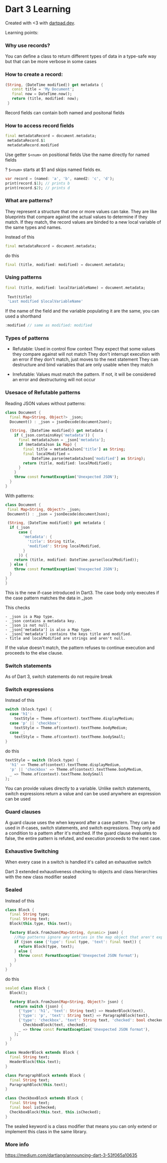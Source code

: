 # Dart 3 Learning

Created with <3 with [dartpad.dev](https://dartpad.dev).


 Learning points: 
 
 ### Why use records? 
 You can define a class to return different types of data in a type-safe way but that can be more verbose in some cases
 
 ### How to create a record:
 
``` dart
(String, {DateTime modified}) get metadata {
   const title = 'My Document'; 
   final now = DateTime.now();
   return (title, modified: now);
 }
 ```
    
 Record fields can contain both named and positonal fields
 
 ### How to access record fields
 
 ``` dart
 final metadataRecord = document.metadata;
  metadataRecord.$1
  metadataRecord.modified
 ```
 
   Use getter `$<num>` on positional fields
   Use the name directly for named fields
   
   ? `$<num>` starts at $1 and skips named fields
   ex. 
 
 ``` dart
 var record = (named: 'a', 'b', named2: 'c', 'd');
 print(record.$1); // prints b
 print(record.$2); // prints d
 ```
 
 ### What are patterns?
 
 They represent a structure that one or more values can take. They are like blueprints that compare against the actual values to determine if they match. If they match, the record values are binded to a new local variable of the same types and names.
 
  Instead of this
 ``` dart
 final metadataRecord = document.metadata;
 ``` 
  do this
 ``` dart
 final (title, modified: modified) = document.metadata;
 ``` 
 
 ### Using patterns
 ``` dart
 final (title, modified: localVariableName) = document.metadata;
  
  Text(title)
  'Last modified $localVariableName'
 ``` 
   
  If the name of the field and the variable populating it are the same, you can used a shorthand
 ``` dart
 :modified // same as modified: modified
 ``` 
    
 ### Types of patterns
  - Refutable:
    Used in control flow context
      They expect that some values they compare against will not match
      They don't interrupt execution with an error if they don't match, just moves to the next statement
      They can destructure and bind variables that are only usable when they match
      
  - Irrefutable:
    Values must match the pattern. If not, it will be considered an error and destructuring will not occur
  
 ### Usesace of Refutable patterns
 Reading JSON values without patterns: 
 
 ``` dart
 class Document {
   final Map<String, Object?> _json;
   Document() : _json = jsonDecode(documentJson);

   (String, {DateTime modified}) get metadata {
     if (_json.containsKey('metadata')) {                     
       final metadataJson = _json['metadata'];
       if (metadataJson is Map) {
         final title = metadataJson['title'] as String;
         final localModified =
             DateTime.parse(metadataJson['modified'] as String);
         return (title, modified: localModified);
       }
     }
     throw const FormatException('Unexpected JSON');          
   }
 }
 ``` 
  
  With patterns:
  
 ``` dart
 class Document {
  final Map<String, Object?> _json;
  Document() : _json = jsonDecode(documentJson);

  (String, {DateTime modified}) get metadata {
   if (_json                                                
       case {
         'metadata': {
           'title': String title,
           'modified': String localModified,
         }
       }) {
     return (title, modified: DateTime.parse(localModified));
   } else {
     throw const FormatException('Unexpected JSON');
   }                                                        
 }
} 
``` 
 
  This is the new if-case introduced in Dart3.
  The case body only executes if the case pattern matches the data in _json
  
  This checks
  >
    - _json is a Map type.
    - _json contains a metadata key.
    - _json is not null.
    - _json['metadata'] is also a Map type.
    - _json['metadata'] contains the keys title and modified.
    - title and localModified are strings and aren't null.
   
   If the value doesn't match, the pattern refuses to continue execution and proceeds to the else clause.
  
 ### Switch statements
 As of Dart 3, switch statements do not require break 
 
 ### Switch expressions
 Instead of this 
 ``` dart
 switch (block.type) {
   case 'h1':
     textStyle = Theme.of(context).textTheme.displayMedium;
   case 'p' || 'checkbox':
     textStyle = Theme.of(context).textTheme.bodyMedium;
   case _:
     textStyle = Theme.of(context).textTheme.bodySmall;
 }
 ```
 do this 
 ``` dart
 textStyle = switch (block.type) {
   'h1' => Theme.of(context).textTheme.displayMedium,
   'p' || 'checkbox' => Theme.of(context).textTheme.bodyMedium,
   _ => Theme.of(context).textTheme.bodySmall
 }; 
``` 

  You can provide values directly to a variable.
  Unlike switch statements, switch expressions return a value and can be used anywhere an expression can be used
  
### Guard clauses
  
 A guard clause uses the when keyword after a case pattern.
 They can be used in if-cases, switch statements, and switch expressions.
 They only add a condition to a pattern after it's matched.
 If the guard clause evaluates to false, the entire pattern is refuted, and execution proceeds to the next case.
    
  ### Exhaustive Switching
  When every case in a switch is handled it's called an exhaustive switch

  Dart 3 extended exhaustiveness checking to objects and class hierarchies with the new class modifier sealed
    
  ### Sealed 
  Instead of this 
 ``` dart
 class Block {
   final String type;
   final String text;
   Block(this.type, this.text);

   factory Block.fromJson(Map<String, dynamic> json) {
     //Map patterns ignore any entries in the map object that aren't explicitly accounted for in the pattern.
     if (json case {'type': final type, 'text': final text}) {
       return Block(type, text);
     } else {
       throw const FormatException('Unexpected JSON format');
     }
   }
 }
 ``` 
  do this 
 ``` dart
 sealed class Block {
   Block();

   factory Block.fromJson(Map<String, Object?> json) {
     return switch (json) {
       {'type': 'h1', 'text': String text} => HeaderBlock(text),
       {'type': 'p', 'text': String text} => ParagraphBlock(text),
       {'type': 'checkbox', 'text': String text, 'checked': bool checked} =>
         CheckboxBlock(text, checked),
       _ => throw const FormatException('Unexpected JSON format'),
     };
   }
 }
  
 class HeaderBlock extends Block {
   final String text;
   HeaderBlock(this.text);
 }

 class ParagraphBlock extends Block {
   final String text;
   ParagraphBlock(this.text);
 }

 class CheckboxBlock extends Block {
   final String text;
   final bool isChecked;
   CheckboxBlock(this.text, this.isChecked);
 }
 ``` 
  
  The sealed keyword is a class modifier that means you can only extend or implement this class in the same library.
  
  ### More info
  https://medium.com/dartlang/announcing-dart-3-53f065a10635
 